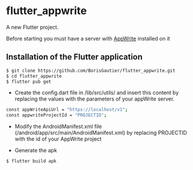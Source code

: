 # flutter_appwrite

A new Flutter project.

Before starting you must have a server with [AppWrite](https://appwrite.io/) installed on it

## Installation of the Flutter application

```sh
$ git clone https://github.com/BorisGautier/flutter_appwrite.git
$ cd flutter_appwrite
$ flutter pub get
```

- Create the config.dart file in /lib/src/utils/ and insert this content by replacing the values with the parameters of your appWrite server.

```sh
const appWriteApiUrl = "https://localhost/v1";
const appwriteProjectId = "PROJECTID";
```

- Modify the AndroidManifest.xml file (/android/app/src/main/AndroidManifest.xml) by replacing PROJECTID with the id of your AppWrite project

- Generate the apk

```sh
$ flutter build apk
```

